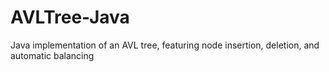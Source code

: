 # AVLTree-Java
Java implementation of an AVL tree, featuring node insertion, deletion, and automatic balancing
